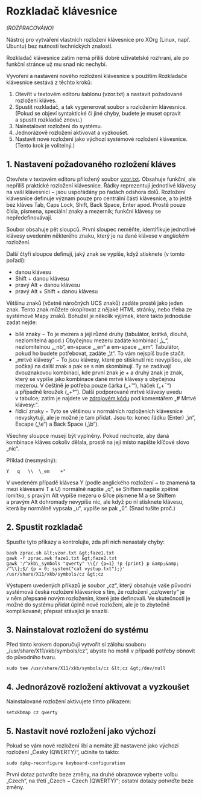 # Rozkladač klávesnice

*(ROZPRACOVÁNO)*

Nástroj pro vytváření vlastních rozložení klávesnice pro XOrg (Linux, např. Ubuntu) bez nutnosti technických znalostí.

Rozkladač klávesnice zatím nemá příliš dobré uživatelské rozhraní, ale po funkční stránce už mu snad nic nechybí.

Vyvoření a nastavení nového rozložení klávesnice s použitím Rozkladače klávesnice sestává z těchto kroků:

1. Otevřít v textovém editoru šablonu (vzor.txt) a nastavit požadované rozložení kláves.
2. Spustit rozkladač, a tak vygenerovat soubor s rozložením klávesnice. (Pokud se objeví syntaktické či jiné chyby, budete je muset opravit a spustit rozkladač znovu.)
3. Nainstalovat rozložení do systému.
4. Jednorázově rozložení aktivovat a vyzkoušet.
5. Nastavit nové rozložení jako výchozí systémové rozložení klávesnice. (Tento krok je volitelný.)

## 1. Nastavení požadovaného rozložení kláves

Otevřete v textovém editoru přiložený soubor [vzor.txt](vzor.txt). Obsahuje funkční,
ale nepříliš praktické rozložení klávesnice. Řádky reprezentují jednotlivé klávesy na
vaší klávesnici − jsou uspořádány po řadách odshora dolů. Rozložení klávesnice definuje
význam pouze pro centrální části klávesnice, a to ještě bez kláves Tab, Caps Lock,
Shift, Back Space, Enter apod. Prostě pouze čísla, písmena, speciální znaky a mezerník;
funkční klávesy se nepředefinovávají.

Soubor obsahuje pět sloupců. První sloupec neměňte, identifikuje jednotlivé klávesy
uvedením některého znaku, který je na dané klávese v *anglickém* rozložení.

Další čtyři sloupce definují, jaký znak se vypíše, když stisknete (v tomto pořadí):

* danou klávesu
* Shift + danou klávesu
* pravý Alt + danou klávesu
* pravý Alt + Shift + danou klávesu

Většinu znaků (včetně náročných UCS znaků) zadáte prostě jako jeden znak. Tento znak
můžete okopírovat z nějaké HTML stránky, nebo třeba ze systémové Mapy znaků.
Bohužel je několik výjimek, které takto jednoduše zadat nejde:

* bílé znaky − To je mezera a její různé druhy (tabulátor, krátká, dlouhá, nezlomitelná apod.) Obyčejnou mezeru zadáte kombinací „\\\_“, nezlomitelnou „\_nb“, en-space „\_en“ a em-space „\_em“. Tabulátor, pokud ho budete potřebovat, zadáte „\\t“. To vám nejspíš bude stačit.
* „mrtvé klávesy“ − To jsou klávesy, které po stisknutí nic nevypíšou, ale počkají na další znak a pak se s ním skombinují. Ty se zadávají dvouznakovou kombinací, kde první znak je + a druhý znak je znak, který se vypíše jako kombinace dané mrtvé klávesy s obyčejnou mezerou. V češtině je potřeba pouze čárka („+'“), háček („+¯“) a případně kroužek („+°“). Další podporované mrtvé klávesy uvedu v tabulce; zatím je najdete ve [zdrojovém kódu](zprac.sh) pod komentářem „# Mrtvé klávesy:“.
* řídicí znaky − Tyto se většinou v normálních rozloženích klávesnice nevyskytují, ale je možné je tam přidat. Jsou to: konec řádku (Enter) „\\n“, Escape („\\e“) a Back Space („\\b“).

Všechny sloupce musejí být vyplněny. Pokud nechcete, aby daná kombinace kláves cokoliv dělala, prostě na její místo napište klíčové slovo „nic“.

Příklad (nesmyslný):

    Y   q   \\  \_em    +°

V uvedeném případě klávesa Y (podle anglického rozložení − to znamená ta mezi klávesami T a U) normálně napíše „q“, se Shiftem napíše zpětné lomítko, s pravým Alt vypíše mezeru o šířce písmene M a se Shiftem a pravým Alt dohromady nevypíše nic, ale když po ní stisknete klávesu, která by normálně vypsala „u“, vypíše se pak „ů“. (Snad tušíte proč.)

## 2. Spustit rozkladač

Spusťte tyto příkazy a kontrolujte, zda při nich nenastaly chyby:

`bash zprac.sh &lt;vzor.txt &gt;faze1.txt`<br>
`gawk -f zprac.awk faze1.txt &gt;faze2.txt`<br>
`gawk '/^xkb\_symbols "qwerty" \\{/ {p=1} !p {print} p &amp;&amp; /^\\};$/ {p = 0; system("cat vystup.txt");}' /usr/share/X11/xkb/symbols/cz &gt;cz`

Výstupem uvedených příkazů je soubor „cz“, který obsahuje vaše původní systémová
česká rozložení klávesnice s tím, že rozložení „cz/qwerty“ je v něm přepsané
novým rozložením, které jste definovali.
Ve skutečnosti je možné do systému přidat úplně nové rozložení, ale je to
zbytečně komplikované; přepsat stávající je snazší.

## 3. Nainstalovat rozložení do systému

Před tímto krokem doporučuji vytvořit si zálohu souboru „/usr/share/X11/xkb/symbols/cz“, abyste ho mohli v případě potřeby obnovit do původního tvaru.

`sudo tee /usr/share/X11/xkb/symbols/cz &lt;cz &gt;/dev/null`

## 4. Jednorázově rozložení aktivovat a vyzkoušet

Nainstalované rozložení aktivujete tímto příkazem:

`setxkbmap cz qwerty`

## 5. Nastavit nové rozložení jako výchozí

Pokud se vám nové rozložení líbí a nemáte již nastavené jako výchozí rozložení „Česky (QWERTY)“, učiníte to takto:

`sudo dpkg-reconfigure keyboard-configuration`

První dotaz potvrďte beze změny, na druhé obrazovce vyberte volbu „Czech“, na třetí „Czech − Czech (QWERTY)“; ostatní dotazy potvrďte beze změny.
